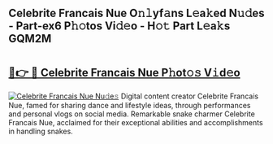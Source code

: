 ## Celebrite Francais Nue O𝚗𝚕yf𝚊ns L𝚎a𝚔ed N𝚞𝚍es - Part-ex6 P𝚑𝚘tos Vi𝚍𝚎o - H𝚘𝚝 Part L𝚎a𝚔s GQM2M

# <h2><a href="http://kfewen.oniu.top/?m=Celebrite+Francais+Nue">🔗👉 🔴 Celebrite Francais Nue P𝚑ot𝚘𝚜 V𝚒d𝚎o</a></h2>

[![Celebrite Francais Nue Nu𝚍e𝚜](https://i.imgur.com/0qMVB7G.gif)](http://kfewen.oniu.top/?m=Celebrite+Francais+Nue)
Digital content creator Celebrite Francais Nue, famed for sharing dance and lifestyle ideas, through performances and personal vlogs on social media. Remarkable snake charmer Celebrite Francais Nue, acclaimed for their exceptional abilities and accomplishments in handling snakes.  
